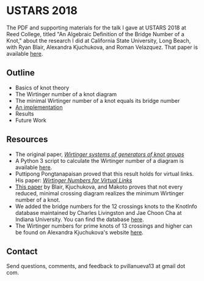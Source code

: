 # USTARS 2018  

The PDF and supporting materials for the talk I gave at USTARS 2018 at Reed College, titled "An Algebraic Definition of the Bridge Number of a Knot," about the research I did at California State University, Long Beach, with Ryan Blair, Alexandra Kjuchukova, and Roman Velazquez.  That paper is available [here][wirtpaper].

## Outline 

* Basics of knot theory
* The Wirtinger number of a knot diagram
* The minimal Wirtinger number of a knot equals its bridge number
* [An implementation][calc-wirt]
* Results
* Future Work

## Resources

* The original paper, [*Wirtinger systems of generators of knot groups*][wirtpaper]
* A Python 3 script to calculate the Wirtinger number of a diagram is available [here][calc-wirt].
* Puttipong Pongtanapaisan proved that this result holds for virtual links.  His paper: [*Wirtinger Numbers for Virtual Links*][virtuallinks]
* [This paper][incompat] by Blair, Kjuchukova, and Makoto proves that not every reduced, minimal crossing diagram realizes the minimum Wirtinger number of a knot.
* We added the bridge numbers for the 12 crossings knots to the KnotInfo database maintained by Charles Livingston and Jae Choon Cha at Indiana University.  You can find the database [here][knotinfo].
* The Wirtinger numbers for prime knots of 13 crossings and higher can be found on Alexandra Kjuchukova's website [here][13+wirts].

## Contact

Send questions, comments, and feedback to pvillanueva13 at gmail dot com.

[calc-wirt]: https://github.com/pommevilla/calc_wirt
[wirtpaper]: https://arxiv.org/abs/1705.03108
[virtuallinks]: https://arxiv.org/abs/1801.02923
[knotinfo]: http://www.indiana.edu/~knotinfo/
[13+wirts]: https://sites.google.com/a/wisc.edu/alexandra-a-kjuchukova/bridge-numbers
[incompat]: https://arxiv.org/abs/1710.11327

